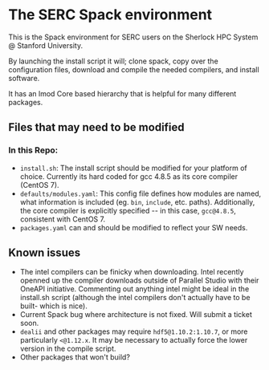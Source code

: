 # The SERC Spack environment

This is the Spack environment for SERC users on the Sherlock HPC System @ Stanford University.

By launching the install script it will; clone spack, copy over the configuration files, download and compile the needed compilers, and install software. 

It has an lmod Core based hierarchy that is helpful for many different packages.

## Files that may need to be modified

### In this Repo:
- `install.sh`: The install script should be modified for your platform of choice. Currently its hard coded for gcc 4.8.5 as its core compiler (CentOS 7).
- `defaults/modules.yaml`: This config file defines how modules are named, what information is included (eg. `bin`, `include`, etc. paths). Additionally, the core compiler is explicitly specified -- in this case, `gcc@4.8.5`, consistent with CentOS 7.
- `packages.yaml` can and should be modified to reflect your SW needs.

## Known issues

- The intel compilers can be finicky when downloading. Intel recently openned up the compiler downloads outside of Parallel Studio with their OneAPI initiative. Commenting out anything intel might be ideal in the install.sh script (although the intel compilers don't actually have to be built- which is nice). 
- Current Spack bug where architecture is not fixed. Will submit a ticket soon. 
- `dealii` and other packages may require `hdf5@1.10.2:1.10.7`, or more particularly `<@1.12.x`. It may be necessary to actually force the lower version in the compile script.
- Other packages that won't build?

